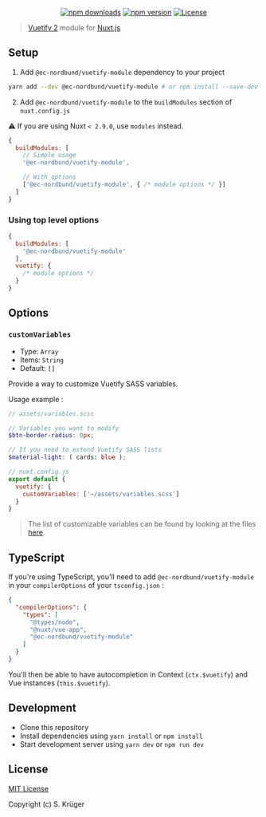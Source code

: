 <p align="center">
  <a href="https://npmjs.com/package/@ec-nordbund/vuetify-module"><img src="https://img.shields.io/npm/v/@ec-nordbund/vuetify-module.svg?style=flat-square" alt="npm downloads"></a>
  <a href="https://npmjs.com/package/@ec-nordbund/vuetify-module"><img src="https://img.shields.io/npm/dt/@ec-nordbund/vuetify-module.svg?style=flat-square" alt="npm version"></a>
  <a href="https://www.npmjs.com/package/@ec-nordbund/vuetify-module"><img src="https://img.shields.io/npm/l/@ec-nordbund/vuetify-module.svg?style=flat-square" alt="License"></a>
</p>

> [Vuetify 2](https://vuetifyjs.com) module for [Nuxt.js](https://nuxtjs.org)


## Setup

1. Add `@ec-nordbund/vuetify-module` dependency to your project

```bash
yarn add --dev @ec-nordbund/vuetify-module # or npm install --save-dev @ec-nordbund/vuetify-module
```

2. Add `@ec-nordbund/vuetify-module` to the `buildModules` section of `nuxt.config.js`

:warning: If you are using Nuxt `< 2.9.0`, use `modules` instead.

```js
{
  buildModules: [
    // Simple usage
    '@ec-nordbund/vuetify-module',

    // With options
    ['@ec-nordbund/vuetify-module', { /* module options */ }]
  ]
}
```

### Using top level options

```js
{
  buildModules: [
    '@ec-nordbund/vuetify-module'
  ],
  vuetify: {
    /* module options */
  }
}
```

## Options

### `customVariables`

- Type: `Array`
- Items: `String`
- Default: `[]`

Provide a way to customize Vuetify SASS variables.  

Usage example : 

```scss
// assets/variables.scss

// Variables you want to modify
$btn-border-radius: 0px;

// If you need to extend Vuetify SASS lists
$material-light: ( cards: blue );
```

```js
// nuxt.config.js
export default {
  vuetify: {
    customVariables: ['~/assets/variables.scss']
  }
}
```

> The list of customizable variables can be found by looking at the files [here](https://github.com/vuetifyjs/vuetify/tree/master/packages/vuetify/src/styles/settings).


## TypeScript

If you're using TypeScript, you'll need to add `@ec-nordbund/vuetify-module` in your `compilerOptions` of your `tsconfig.json` :

```json
{
  "compilerOptions": {
    "types": [
      "@types/node",
      "@nuxt/vue-app",
      "@ec-nordbund/vuetify-module"
    ]
  }
}
```

You'll then be able to have autocompletion in Context (`ctx.$vuetify`) and Vue instances (`this.$vuetify`).

## Development

- Clone this repository
- Install dependencies using `yarn install` or `npm install`
- Start development server using `yarn dev` or `npm run dev`

## License

[MIT License](./LICENSE)

Copyright (c) S. Krüger